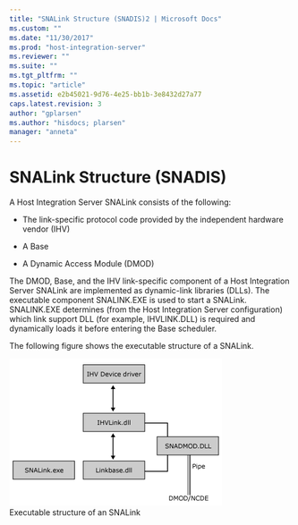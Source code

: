 ```yaml
---
title: "SNALink Structure (SNADIS)2 | Microsoft Docs"
ms.custom: ""
ms.date: "11/30/2017"
ms.prod: "host-integration-server"
ms.reviewer: ""
ms.suite: ""
ms.tgt_pltfrm: ""
ms.topic: "article"
ms.assetid: e2b45021-9d76-4e25-bb1b-3e8432d27a77
caps.latest.revision: 3
author: "gplarsen"
ms.author: "hisdocs; plarsen"
manager: "anneta"
---
```

# SNALink Structure (SNADIS)
A Host Integration Server SNALink consists of the following:  
  
-   The link-specific protocol code provided by the independent hardware vendor (IHV)  
  
-   A Base  
  
-   A Dynamic Access Module (DMOD)  
  
 The DMOD, Base, and the IHV link-specific component of a Host Integration Server SNALink are implemented as dynamic-link libraries (DLLs). The executable component SNALINK.EXE is used to start a SNALink. SNALINK.EXE determines (from the Host Integration Server configuration) which link support DLL (for example, IHVLINK.DLL) is required and dynamically loads it before entering the Base scheduler.  
  
 The following figure shows the executable structure of a SNALink.  
  
 ![](../core/media/dev1c.gif "dev1c")  
Executable structure of an SNALink
